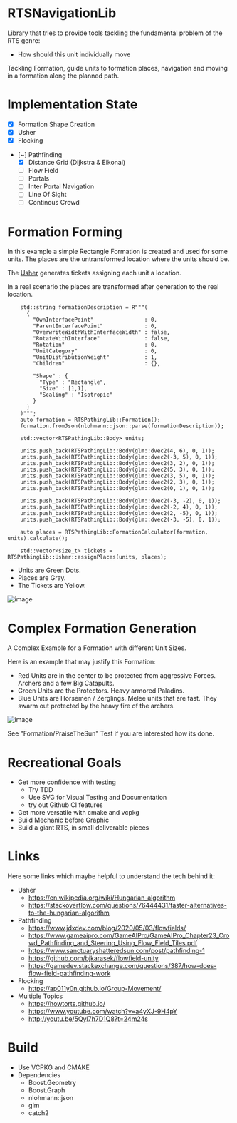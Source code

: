 # RTSNavigationLib

Library that tries to provide tools tackling the fundamental problem of the RTS genre:

* How should this unit individually move

Tackling Formation, guide units to formation places, navigation and moving in a formation along the planned path.

# Implementation State

- [x] Formation Shape Creation
- [x] Usher
- [x] Flocking
- [~] Pathfinding
  - [x] Distance Grid (Dijkstra & Eikonal)
  - [ ] Flow Field
  - [ ] Portals
  - [ ] Inter Portal Navigation
  - [ ] Line Of Sight
  - [ ] Continous Crowd

# Formation Forming

In this example a simple Rectangle Formation is created and used for some units. The places are the untransformed location where the units should be.

The [Usher](https://en.wikipedia.org/wiki/Usher_(occupation)) generates tickets assigning each unit a location.

In a real scenario the places are transformed after generation to the real location.

```
    std::string formationDescription = R"""(
      {
        "OwnInterfacePoint"                : 0,  
        "ParentInterfacePoint"             : 0, 
        "OverwriteWidthWithInterfaceWidth" : false, 
        "RotateWithInterface"              : false, 
        "Rotation"                         : 0, 
        "UnitCategory"                     : 0, 
        "UnitDistributionWeight"           : 1,
        "Children"                         : {},

        "Shape" : {
          "Type" : "Rectangle",
          "Size" : [1,1],
          "Scaling" : "Isotropic"
        }
      }
    )""";
    auto formation = RTSPathingLib::Formation();
    formation.fromJson(nlohmann::json::parse(formationDescription));

    std::vector<RTSPathingLib::Body> units;

    units.push_back(RTSPathingLib::Body(glm::dvec2(4, 6), 0, 1));
    units.push_back(RTSPathingLib::Body(glm::dvec2(-3, 5), 0, 1));
    units.push_back(RTSPathingLib::Body(glm::dvec2(3, 2), 0, 1));
    units.push_back(RTSPathingLib::Body(glm::dvec2(5, 3), 0, 1));
    units.push_back(RTSPathingLib::Body(glm::dvec2(3, 5), 0, 1));
    units.push_back(RTSPathingLib::Body(glm::dvec2(2, 3), 0, 1));
    units.push_back(RTSPathingLib::Body(glm::dvec2(0, 1), 0, 1));

    units.push_back(RTSPathingLib::Body(glm::dvec2(-3, -2), 0, 1));
    units.push_back(RTSPathingLib::Body(glm::dvec2(-2, 4), 0, 1));
    units.push_back(RTSPathingLib::Body(glm::dvec2(2, -5), 0, 1));
    units.push_back(RTSPathingLib::Body(glm::dvec2(-3, -5), 0, 1));

    auto places = RTSPathingLib::FormationCalculator(formation, units).calculate();

    std::vector<size_t> tickets = RTSPathingLib::Usher::assignPlaces(units, places);
```

* Units are Green Dots.
* Places are Gray.
* The Tickets are Yellow.

![image](https://github.com/Liech/RTSPathingLib/blob/main/Documentation/Usher.png)

# Complex Formation Generation

A Complex Example for a Formation with different Unit Sizes.

Here is an example that may justify this Formation:
 * Red Units are in the center to be protected from aggressive Forces. Archers and a few Big Catapults.
 * Green Units are the Protectors. Heavy armored Paladins.
 * Blue Units are Horsemen / Zerglings. Melee units that are fast. They swarm out protected by the heavy fire of the archers.

![image](https://github.com/Liech/RTSPathingLib/blob/main/Documentation/PraiseTheSunFormation.png)

See "Formation/PraiseTheSun" Test if you are interested how its done.

# Recreational Goals

* Get more confidence with testing
  * Try TDD
  * Use SVG for Visual Testing and Documentation
  * try out Github CI features
* Get more versatile with cmake and vcpkg 
* Build Mechanic before Graphic
* Build a giant RTS, in small deliverable pieces

# Links

Here some links which maybe helpful to understand the tech behind it:

* Usher
  * https://en.wikipedia.org/wiki/Hungarian_algorithm
  * https://stackoverflow.com/questions/76444431/faster-alternatives-to-the-hungarian-algorithm
* Pathfinding
  * https://www.jdxdev.com/blog/2020/05/03/flowfields/
  * https://www.gameaipro.com/GameAIPro/GameAIPro_Chapter23_Crowd_Pathfinding_and_Steering_Using_Flow_Field_Tiles.pdf
  * https://www.sanctuaryshatteredsun.com/post/pathfinding-1
  * https://github.com/bjkarasek/flowfield-unity
  * https://gamedev.stackexchange.com/questions/387/how-does-flow-field-pathfinding-work
* Flocking
  * https://ap011y0n.github.io/Group-Movement/ 
* Multiple Topics
  * https://howtorts.github.io/
  * https://www.youtube.com/watch?v=a4yXJ-9H4pY
  * http://youtu.be/5Qyl7h7D1Q8?t=24m24s

# Build

* Use VCPKG and CMAKE
* Dependencies
  * Boost.Geometry
  * Boost.Graph
  * nlohmann::json
  * glm
  * catch2
